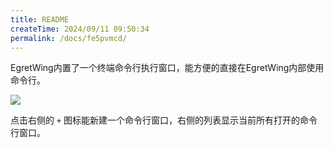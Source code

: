 ```yaml
---
title: README
createTime: 2024/09/11 09:50:34
permalink: /docs/fe5pvmcd/
---
```

EgretWing内置了一个终端命令行执行窗口，能方便的直接在EgretWing内部使用命令行。

![](16.png)

点击右侧的 `+` 图标能新建一个命令行窗口，右侧的列表显示当前所有打开的命令行窗口。


